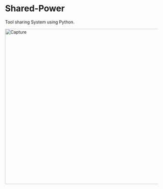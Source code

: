 # Shared-Power
Tool sharing System using Python.

<img width="510" alt="Capture" src="https://user-images.githubusercontent.com/34705432/56473595-31316d80-648d-11e9-9466-6b07adfb4fff.PNG">
